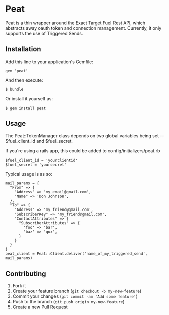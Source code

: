 # Peat

Peat is a thin wrapper around the Exact Target Fuel Rest API, which abstracts away oauth token and connection management.
Currently, it only supports the use of Triggered Sends.

## Installation

Add this line to your application's Gemfile:

    gem 'peat'

And then execute:

    $ bundle

Or install it yourself as:

    $ gem install peat

## Usage

The Peat::TokenManager class depends on two global variables being set -- $fuel_client_id and $fuel_secret.

If you're using a rails app, this could be added to config/initializers/peat.rb

```
$fuel_client_id = 'yourclientid'
$fuel_secret = 'yoursecret'
```

Typical usage is as so:

```
mail_params = {
  "From" => {
    "Address" => 'my_email@gmail.com',
    "Name" => 'Don Johnson',
  },
  "To" => {
    "Address" => 'my_friend@gmail.com',
    "SubscriberKey" => 'my_friend@gmail.com',
    "ContactAttributes" => {
      "SubscriberAttributes" => {
        'foo' => 'bar',
        'baz' => 'qux',
      }
    }
  }
}
peat_client = Peat::Client.deliver('name_of_my_triggered_send', mail_params)
```

## Contributing

1. Fork it 
2. Create your feature branch (`git checkout -b my-new-feature`)
3. Commit your changes (`git commit -am 'Add some feature'`)
4. Push to the branch (`git push origin my-new-feature`)
5. Create a new Pull Request
